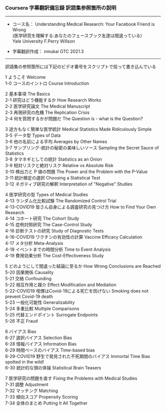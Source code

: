 ### Coursera 字幕翻訳備忘録 訳語集参照箇所の説明

***
- コース名： Understanding Medical Research: Your Facebook Friend is Wrong  
             (医学研究を理解する:あなたのフェースブック友達は間違っている)  
             Yale University F.Perry Willson  
             
- 字幕翻訳作成： nmukai GTC 2021.3
***

訳語集の参照箇所には下記のビデオ番号をスクリプトで拾って書き込んでいる

1 ようこそ Welcome  
	1-0 コースのイントロ Course Introduction  

2 基本事項 The Basics  
	2-1 研究はどう機能するか How Research Works  
	2-2 医学研究論文 The Medical Manuscript  
	2-3 再現研究の危機 The Replication Crisis  
	2-4 何を質問するかが問題だ The Question is - what is the Question?  

3 途方もなく簡単な医学統計 Medical Statistics Made Ridiculously Simple  
	3-5 データ型 Types of Data  
	3-6 他の名前による平均 Averages by Other Names  
	3-7 サンプリング-統計の秘密の美味しいソース Sampling the Secret Sauce of Statistics  
	3-8 タマネギとしての統計 Statistics as an Onion  
	3-9 相対リスクと絶対リスク Relative vs Absolute Risk  
	3-10 検出力と P 値の問題 The Power and the Problem with the P-Value  
	3-11 統計検定の選択 Choosing a Statistical Test  
	3-12 ネガティブ研究の解釈 Interpretation of "Negative" Studies  

4 医学研究の型 Types of Medical Studies  
	4-13 ランダム化比較試験 The Randomized Control Trial  
	4-13-COVID19 皆さん自身による調査研究の見つけ方 How to Find Your Own Research  
	4-14 コホート研究 The Cohort Study  
	4-15 症例対照研究 The Case-Control Study  
	4-16 診断テストの研究 Study of Diagnostic Tests  
	4-16-COVID19 ワクチンの有効性の計算 Vaccine Efficacy Calculation  
	4-17 メタ分析 Meta-Analysis  
	4-18 イベントまでの時間分析 Time to Event Analysis  
	4-19 費用効果分析 The Cost-Effectiveness Study  

5 どのようにして間違った結論に至るか How Wrong Conclusions are Reached  
	5-20 因果関係 Causality  
	5-21 交絡 Confounding  
	5-22 相互作用と媒介 Effect Modification and Mediation  
	5-22-COVID19 喫煙はCovid-19による死亡を防げない Smoking does not prevent Covid-19 death  
	5-23 一般化可能性 Generalizability  
	5-24 多重比較 Multiple Comparisons  
	5-25 代替エンドポイント Surrogate Endpoints  
	5-26 不正 Fraud  

6 バイアス Bias  
	6-27 選択バイアス Selection Bias  
	6-28 情報バイアス Information Bias  
	6-29 時間ベースのバイアス Time-based bias  
	6-29-COVID19 野生で発見された不死期間のバイアス Immortal Time Bias spotted in the wild!  
	6-30 統計的な頭の体操 Statistical Brain Teasers  

7 医学研究の問題を直す Fixing the Problems with Medical Studies  
	7-31 調整 Adjustment  
	7-32 マッチング Matching  
	7-33 傾向スコア Propensity Scoring  
	7-34 全体のまとめ Putting It All Together  

